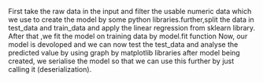 First take the raw data in the input and filter the usable numeric data which we use to create the model by some python libraries.further,split the data in test_data and train_data and apply the linear regression from sklearn library.
After that ,we fit the model on training data by model.fit function
Now, our model is devoloped  and we can now test the test_data and analyse the predicted value by using graph by matplotlib libraries
after model being created, we serialise the model so that we can use this further by just calling it (deserialization).
